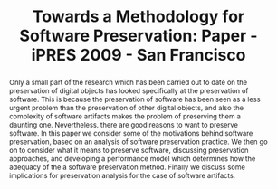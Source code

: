 ---
abstract: 'Only a small part of the research which has been carried out to date on
  the preservation of digital objects has looked specifically at the preservation
  of software. This is because the preservation of software has been seen as a less
  urgent problem than the preservation of other digital objects, and also the complexity
  of software artifacts makes the problem of preserving them a daunting one. Nevertheless,
  there are good reasons to want to preserve software. In this paper we consider some
  of the motivations behind software preservation, based on an analysis of software
  preservation practice. We then go on to consider what it means to preserve software,
  discussing preservation approaches, and developing a performance model which determines
  how the adequacy of the a software preservation method. Finally we discuss some
  implications for preservation analysis for the case of software artifacts. '
creators:
- Shaon, Arif
- Matthews, Brian
- Conway, Esther
- Bicarregui, Juan
- Woodcock, Jim
- Jones, Catherine
date: null
document_url: https://services.phaidra.univie.ac.at/api/object/o:294040/download
grand_parent: iPRES
institutions: []
keywords:
- san francisco
landing_page_url: https://phaidra.univie.ac.at/o:294040
language: eng
layout: publication
license: CC BY-SA 3.0 AT
notes_url: null
parent: iPRES 2009
presentation_url: null
size: 1044480
source_name: iPRES
title: 'Towards a Methodology for Software Preservation: Paper - iPRES 2009 - San
  Francisco'
type: paper
year: 2009
---